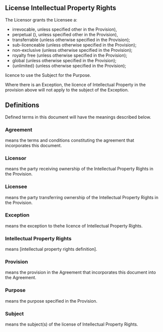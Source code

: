 ## License Intellectual Property Rights

The Licensor grants the Licensee a:

- irrevocable, unless specified other in the Provision),
- perpetual (), unless specified other in the Provision),
- transferrable (unless otherwise specified in the Provision);
- sub-licenceable (unless otherwise specified in the Provision);
- non-exclusive (unless otherwise specified in the Provision);
- royalty free (unless otherwise specified in the Provision);
- global (unless otherwise specified in the Provision);
- {unlimited} (unless otherwise specified in the Provision);

licence to use the Subject for the Purpose.

Where there is an Exception, the licence of Intellectual Property in the provision above will not apply to the subject of the Exception.

## Definitions

Defined terms in this document will have the meanings described below.

### Agreement
means the terms and conditions constituting the agreement that incorporates this document.

### Licensor 
means the party receiving ownership of the Intellectual Property Rights in the Provision.

### Licensee 
means the party transferring ownership of the Intellectual Property Rights in the Provision.

### Exception
means the exception to thehe licence of Intellectual Property Rights.

### Intellectual Property Rights
means [intellectual property rights definition].

### Provision
means the provision in the Agreement that incorporates this document into the Agreement.

### Purpose 
means the purpose specified in the Provision.

### Subject
means the subject(s) of the license of Intellectual Property Rights.
